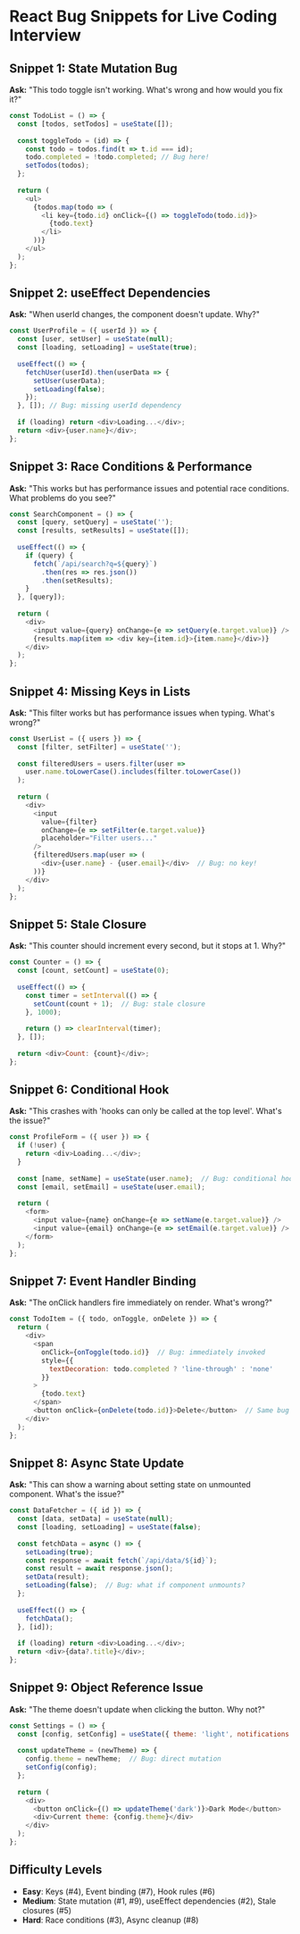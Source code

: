 # React Bug Snippets for Live Coding Interview

## Snippet 1: State Mutation Bug

**Ask:** "This todo toggle isn't working. What's wrong and how would you fix it?"

```javascript
const TodoList = () => {
  const [todos, setTodos] = useState([]);
  
  const toggleTodo = (id) => {
    const todo = todos.find(t => t.id === id);
    todo.completed = !todo.completed; // Bug here!
    setTodos(todos);
  };
  
  return (
    <ul>
      {todos.map(todo => (
        <li key={todo.id} onClick={() => toggleTodo(todo.id)}>
          {todo.text}
        </li>
      ))}
    </ul>
  );
};
```

## Snippet 2: useEffect Dependencies

**Ask:** "When userId changes, the component doesn't update. Why?"

```javascript
const UserProfile = ({ userId }) => {
  const [user, setUser] = useState(null);
  const [loading, setLoading] = useState(true);
  
  useEffect(() => {
    fetchUser(userId).then(userData => {
      setUser(userData);
      setLoading(false);
    });
  }, []); // Bug: missing userId dependency
  
  if (loading) return <div>Loading...</div>;
  return <div>{user.name}</div>;
};
```

## Snippet 3: Race Conditions & Performance

**Ask:** "This works but has performance issues and potential race conditions. What problems do you see?"

```javascript
const SearchComponent = () => {
  const [query, setQuery] = useState('');
  const [results, setResults] = useState([]);
  
  useEffect(() => {
    if (query) {
      fetch(`/api/search?q=${query}`)
        .then(res => res.json())
        .then(setResults);
    }
  }, [query]);
  
  return (
    <div>
      <input value={query} onChange={e => setQuery(e.target.value)} />
      {results.map(item => <div key={item.id}>{item.name}</div>)}
    </div>
  );
};
```

## Snippet 4: Missing Keys in Lists

**Ask:** "This filter works but has performance issues when typing. What's wrong?"

```javascript
const UserList = ({ users }) => {
  const [filter, setFilter] = useState('');
  
  const filteredUsers = users.filter(user => 
    user.name.toLowerCase().includes(filter.toLowerCase())
  );
  
  return (
    <div>
      <input 
        value={filter} 
        onChange={e => setFilter(e.target.value)}
        placeholder="Filter users..."
      />
      {filteredUsers.map(user => (
        <div>{user.name} - {user.email}</div>  // Bug: no key!
      ))}
    </div>
  );
};
```

## Snippet 5: Stale Closure

**Ask:** "This counter should increment every second, but it stops at 1. Why?"

```javascript
const Counter = () => {
  const [count, setCount] = useState(0);
  
  useEffect(() => {
    const timer = setInterval(() => {
      setCount(count + 1);  // Bug: stale closure
    }, 1000);
    
    return () => clearInterval(timer);
  }, []);
  
  return <div>Count: {count}</div>;
};
```

## Snippet 6: Conditional Hook

**Ask:** "This crashes with 'hooks can only be called at the top level'. What's the issue?"

```javascript
const ProfileForm = ({ user }) => {
  if (!user) {
    return <div>Loading...</div>;
  }
  
  const [name, setName] = useState(user.name);  // Bug: conditional hook
  const [email, setEmail] = useState(user.email);
  
  return (
    <form>
      <input value={name} onChange={e => setName(e.target.value)} />
      <input value={email} onChange={e => setEmail(e.target.value)} />
    </form>
  );
};
```

## Snippet 7: Event Handler Binding

**Ask:** "The onClick handlers fire immediately on render. What's wrong?"

```javascript
const TodoItem = ({ todo, onToggle, onDelete }) => {
  return (
    <div>
      <span 
        onClick={onToggle(todo.id)}  // Bug: immediately invoked
        style={{ 
          textDecoration: todo.completed ? 'line-through' : 'none' 
        }}
      >
        {todo.text}
      </span>
      <button onClick={onDelete(todo.id)}>Delete</button>  // Same bug
    </div>
  );
};
```

## Snippet 8: Async State Update

**Ask:** "This can show a warning about setting state on unmounted component. What's the issue?"

```javascript
const DataFetcher = ({ id }) => {
  const [data, setData] = useState(null);
  const [loading, setLoading] = useState(false);
  
  const fetchData = async () => {
    setLoading(true);
    const response = await fetch(`/api/data/${id}`);
    const result = await response.json();
    setData(result);
    setLoading(false);  // Bug: what if component unmounts?
  };
  
  useEffect(() => {
    fetchData();
  }, [id]);
  
  if (loading) return <div>Loading...</div>;
  return <div>{data?.title}</div>;
};
```

## Snippet 9: Object Reference Issue

**Ask:** "The theme doesn't update when clicking the button. Why not?"

```javascript
const Settings = () => {
  const [config, setConfig] = useState({ theme: 'light', notifications: true });
  
  const updateTheme = (newTheme) => {
    config.theme = newTheme;  // Bug: direct mutation
    setConfig(config);
  };
  
  return (
    <div>
      <button onClick={() => updateTheme('dark')}>Dark Mode</button>
      <div>Current theme: {config.theme}</div>
    </div>
  );
};
```

## Difficulty Levels

- **Easy**: Keys (#4), Event binding (#7), Hook rules (#6)
- **Medium**: State mutation (#1, #9), useEffect dependencies (#2), Stale closures (#5)
- **Hard**: Race conditions (#3), Async cleanup (#8)
